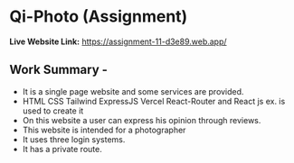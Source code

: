 # Qi-Photo (Assignment)



**Live Website Link:** https://assignment-11-d3e89.web.app/

## Work Summary -
- It is a single page website and some services are provided.
- HTML CSS Tailwind ExpressJS Vercel React-Router and React js ex. is used to create it
- On this website a user can express his opinion through reviews.
- This website is intended for a photographer
- It uses three login systems.
- It has a private route.
